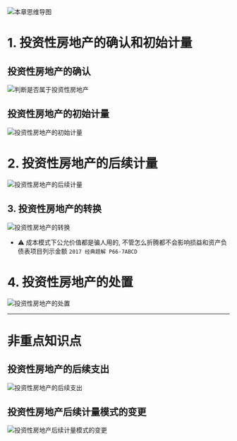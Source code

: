 ![][image-1]
# 1. 投资性房地产的确认和初始计量
## 投资性房地产的确认
![][image-2] 

## 投资性房地产的初始计量
![][image-3]

# 2. 投资性房地产的后续计量
![][image-4]

## 3. 投资性房地产的转换
![][image-5]

- ⚠️ 成本模式下公允价值都是骗人用的, 不管怎么折腾都不会影响损益和资产负债表项目列示金额 `2017 经典题解 P66-7ABCD`

# 4. 投资性房地产的处置
![][image-6]

---- 
# 非重点知识点
## 投资性房地产的后续支出
![][image-7]

## 投资性房地产后续计量**模式**的变更
![][image-8]

[image-1]:	http://pic.yupoo.com/jean0326/HgJfdWDn/cP7f5.jpg "本章思维导图"
[image-2]:	https://ws2.sinaimg.cn/large/006tKfTcgy1fqdqhpmwb6j30wq0g4n27.jpg "判断是否属于投资性房地产"
[image-3]:	http://pic.yupoo.com/jean0326/HgKlE00J/itIHN.png "投资性房地产的初始计量"
[image-4]:	http://pic.yupoo.com/jean0326/HgIofNmX/kU9wK.png "投资性房地产的后续计量"
[image-5]:	http://pic.yupoo.com/jean0326/HgKMjjrg/e2o0z.png "投资性房地产的转换"
[image-6]:	http://pic.yupoo.com/jean0326/HgKgP8YH/M5195.png "投资性房地产的处置"
[image-7]:	http://pic.yupoo.com/jean0326/HgJerTwy/agYhv.png "投资性房地产的后续支出"
[image-8]:	http://pic.yupoo.com/jean0326/HgJerNWh/y63sD.png "投资性房地产后续计量模式的变更"